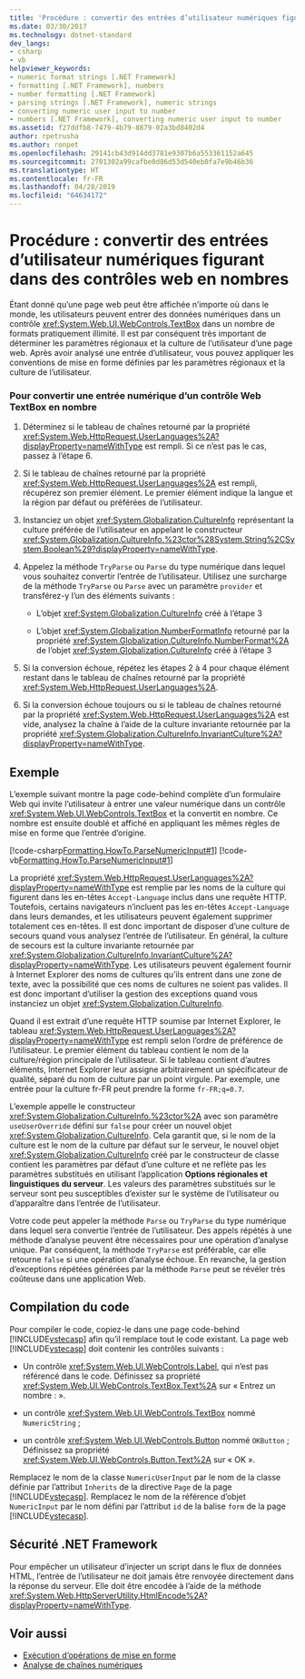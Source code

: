 ```yaml
---
title: 'Procédure : convertir des entrées d’utilisateur numériques figurant dans des contrôles web en nombres'
ms.date: 03/30/2017
ms.technology: dotnet-standard
dev_langs:
- csharp
- vb
helpviewer_keywords:
- numeric format strings [.NET Framework]
- formatting [.NET Framework], numbers
- number formatting [.NET Framework]
- parsing strings [.NET Framework], numeric strings
- converting numeric user input to number
- numbers [.NET Framework], converting numeric user input to number
ms.assetid: f27ddfb8-7479-4b79-8879-02a3bd8402d4
author: rpetrusha
ms.author: ronpet
ms.openlocfilehash: 29141cb43d914dd3781e9307b6a553361152a645
ms.sourcegitcommit: 2701302a99cafbe0d86d53d540eb0fa7e9b46b36
ms.translationtype: HT
ms.contentlocale: fr-FR
ms.lasthandoff: 04/28/2019
ms.locfileid: "64634172"
---
```

# <a name="how-to-convert-numeric-user-input-in-web-controls-to-numbers"></a>Procédure : convertir des entrées d’utilisateur numériques figurant dans des contrôles web en nombres
Étant donné qu’une page web peut être affichée n’importe où dans le monde, les utilisateurs peuvent entrer des données numériques dans un contrôle <xref:System.Web.UI.WebControls.TextBox> dans un nombre de formats pratiquement illimité. Il est par conséquent très important de déterminer les paramètres régionaux et la culture de l’utilisateur d’une page web. Après avoir analysé une entrée d’utilisateur, vous pouvez appliquer les conventions de mise en forme définies par les paramètres régionaux et la culture de l’utilisateur.  
  
### <a name="to-convert-numeric-input-from-a-web-textbox-control-to-a-number"></a>Pour convertir une entrée numérique d’un contrôle Web TextBox en nombre  
  
1. Déterminez si le tableau de chaînes retourné par la propriété <xref:System.Web.HttpRequest.UserLanguages%2A?displayProperty=nameWithType> est rempli. Si ce n’est pas le cas, passez à l’étape 6.  
  
2. Si le tableau de chaînes retourné par la propriété <xref:System.Web.HttpRequest.UserLanguages%2A> est rempli, récupérez son premier élément. Le premier élément indique la langue et la région par défaut ou préférées de l’utilisateur.  
  
3. Instanciez un objet <xref:System.Globalization.CultureInfo> représentant la culture préférée de l’utilisateur en appelant le constructeur <xref:System.Globalization.CultureInfo.%23ctor%28System.String%2CSystem.Boolean%29?displayProperty=nameWithType>.  
  
4. Appelez la méthode `TryParse` ou `Parse` du type numérique dans lequel vous souhaitez convertir l’entrée de l’utilisateur. Utilisez une surcharge de la méthode `TryParse` ou `Parse` avec un paramètre `provider` et transférez-y l’un des éléments suivants :  
  
    - L’objet <xref:System.Globalization.CultureInfo> créé à l’étape 3  
  
    - L’objet <xref:System.Globalization.NumberFormatInfo> retourné par la propriété <xref:System.Globalization.CultureInfo.NumberFormat%2A> de l’objet <xref:System.Globalization.CultureInfo> créé à l’étape 3  
  
5. Si la conversion échoue, répétez les étapes 2 à 4 pour chaque élément restant dans le tableau de chaînes retourné par la propriété <xref:System.Web.HttpRequest.UserLanguages%2A>.  
  
6. Si la conversion échoue toujours ou si le tableau de chaînes retourné par la propriété <xref:System.Web.HttpRequest.UserLanguages%2A> est vide, analysez la chaîne à l’aide de la culture invariante retournée par la propriété <xref:System.Globalization.CultureInfo.InvariantCulture%2A?displayProperty=nameWithType>.  
  
## <a name="example"></a>Exemple  
 L’exemple suivant montre la page code-behind complète d’un formulaire Web qui invite l’utilisateur à entrer une valeur numérique dans un contrôle <xref:System.Web.UI.WebControls.TextBox> et la convertit en nombre. Ce nombre est ensuite doublé et affiché en appliquant les mêmes règles de mise en forme que l’entrée d’origine.  
  
 [!code-csharp[Formatting.HowTo.ParseNumericInput#1](../../../samples/snippets/csharp/VS_Snippets_CLR/Formatting.HowTo.ParseNumericInput/cs/NumericUserInput1.aspx.cs#1)]
 [!code-vb[Formatting.HowTo.ParseNumericInput#1](../../../samples/snippets/visualbasic/VS_Snippets_CLR/Formatting.HowTo.ParseNumericInput/vb/NumericUserInput1.aspx.vb#1)]  
  
 La propriété <xref:System.Web.HttpRequest.UserLanguages%2A?displayProperty=nameWithType> est remplie par les noms de la culture qui figurent dans les en-têtes `Accept-Language` inclus dans une requête HTTP. Toutefois, certains navigateurs n’incluent pas les en-têtes `Accept-Language` dans leurs demandes, et les utilisateurs peuvent également supprimer totalement ces en-têtes. Il est donc important de disposer d’une culture de secours quand vous analysez l’entrée de l’utilisateur. En général, la culture de secours est la culture invariante retournée par <xref:System.Globalization.CultureInfo.InvariantCulture%2A?displayProperty=nameWithType>. Les utilisateurs peuvent également fournir à Internet Explorer des noms de cultures qu’ils entrent dans une zone de texte, avec la possibilité que ces noms de cultures ne soient pas valides. Il est donc important d’utiliser la gestion des exceptions quand vous instanciez un objet <xref:System.Globalization.CultureInfo>.  
  
 Quand il est extrait d’une requête HTTP soumise par Internet Explorer, le tableau <xref:System.Web.HttpRequest.UserLanguages%2A?displayProperty=nameWithType> est rempli selon l’ordre de préférence de l’utilisateur. Le premier élément du tableau contient le nom de la culture/région principale de l’utilisateur. Si le tableau contient d’autres éléments, Internet Explorer leur assigne arbitrairement un spécificateur de qualité, séparé du nom de culture par un point virgule. Par exemple, une entrée pour la culture fr-FR peut prendre la forme `fr-FR;q=0.7`.  
  
 L’exemple appelle le constructeur <xref:System.Globalization.CultureInfo.%23ctor%2A> avec son paramètre `useUserOverride` défini sur `false` pour créer un nouvel objet <xref:System.Globalization.CultureInfo>. Cela garantit que, si le nom de la culture est le nom de la culture par défaut sur le serveur, le nouvel objet <xref:System.Globalization.CultureInfo> créé par le constructeur de classe contient les paramètres par défaut d’une culture et ne reflète pas les paramètres substitués en utilisant l’application **Options régionales et linguistiques du serveur**. Les valeurs des paramètres substitués sur le serveur sont peu susceptibles d’exister sur le système de l’utilisateur ou d’apparaître dans l’entrée de l’utilisateur.  
  
 Votre code peut appeler la méthode `Parse` ou `TryParse` du type numérique dans lequel sera convertie l’entrée de l’utilisateur. Des appels répétés à une méthode d’analyse peuvent être nécessaires pour une opération d’analyse unique. Par conséquent, la méthode `TryParse` est préférable, car elle retourne `false` si une opération d’analyse échoue. En revanche, la gestion d’exceptions répétées générées par la méthode `Parse` peut se révéler très coûteuse dans une application Web.  
  
## <a name="compiling-the-code"></a>Compilation du code  
 Pour compiler le code, copiez-le dans une page code-behind [!INCLUDE[vstecasp](../../../includes/vstecasp-md.md)] afin qu’il remplace tout le code existant. La page web [!INCLUDE[vstecasp](../../../includes/vstecasp-md.md)] doit contenir les contrôles suivants :  
  
- Un contrôle <xref:System.Web.UI.WebControls.Label>, qui n’est pas référencé dans le code. Définissez sa propriété <xref:System.Web.UI.WebControls.TextBox.Text%2A> sur « Entrez un nombre : ».  
  
- un contrôle <xref:System.Web.UI.WebControls.TextBox> nommé `NumericString` ;  
  
- un contrôle <xref:System.Web.UI.WebControls.Button> nommé `OKButton` ; Définissez sa propriété <xref:System.Web.UI.WebControls.Button.Text%2A> sur « OK ».  
  
 Remplacez le nom de la classe `NumericUserInput` par le nom de la classe définie par l’attribut `Inherits` de la directive `Page` de la page [!INCLUDE[vstecasp](../../../includes/vstecasp-md.md)]. Remplacez le nom de la référence d’objet `NumericInput` par le nom défini par l’attribut `id` de la balise `form` de la page [!INCLUDE[vstecasp](../../../includes/vstecasp-md.md)].  
  
## <a name="net-framework-security"></a>Sécurité .NET Framework  
 Pour empêcher un utilisateur d’injecter un script dans le flux de données HTML, l’entrée de l’utilisateur ne doit jamais être renvoyée directement dans la réponse du serveur. Elle doit être encodée à l’aide de la méthode <xref:System.Web.HttpServerUtility.HtmlEncode%2A?displayProperty=nameWithType>.  
  
## <a name="see-also"></a>Voir aussi

- [Exécution d’opérations de mise en forme](../../../docs/standard/base-types/performing-formatting-operations.md)
- [Analyse de chaînes numériques](../../../docs/standard/base-types/parsing-numeric.md)
